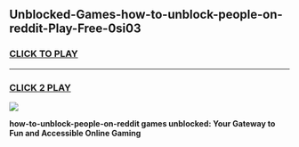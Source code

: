 
## Unblocked-Games-how-to-unblock-people-on-reddit-Play-Free-0si03
<h3>
<a href="https://premium76.site?title=how-to-unblock-people-on-reddit&ref=23A">CLICK TO PLAY</a></h3>
<hr>

<h3>
<a href="https://premium76.site?title=how-to-unblock-people-on-reddit&ref=23A">CLICK 2 PLAY</a>
  
</h3>

<a href="https://premium76.site?title=how-to-unblock-people-on-reddit&ref=23A"><img src="https://clearcache.store/games.png"></a>


**how-to-unblock-people-on-reddit games unblocked: Your Gateway to Fun and Accessible Online Gaming**

